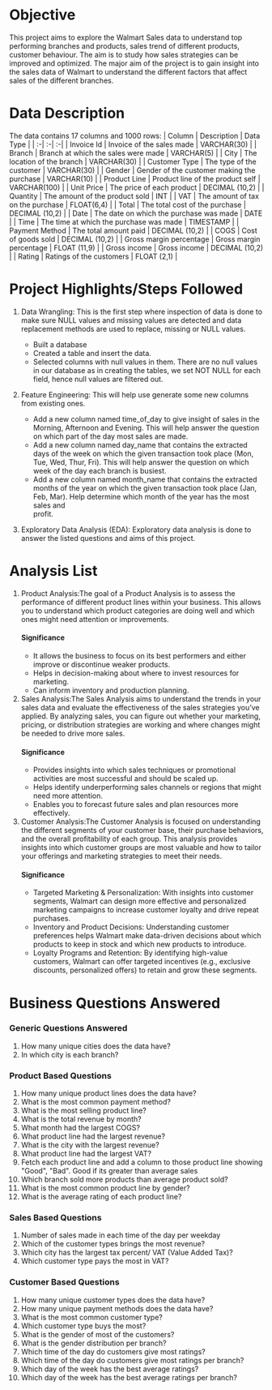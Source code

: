 # Objective
This project aims to explore the Walmart Sales data to understand top performing branches and products, sales trend of different products, customer behaviour. The aim is to study how sales strategies can be improved and optimized.
The major aim of the project is to gain insight into the sales data of Walmart to understand the different factors that affect sales of the different branches.
# Data Description
The data contains 17 columns and 1000 rows:
  | Column | Description | Data Type |
  | :-| :-| :-|
  | Invoice Id | Invoice of the sales made | VARCHAR(30) |
  | Branch | Branch at which the sales were made | VARCHAR(5) |
  | City | The location of the branch | VARCHAR(30) |
  | Customer Type | The type of the customer | VARCHAR(30) | 
  | Gender | Gender of the customer making the purchase | VARCHAR(10) |
  | Product Line | Product line of the product self | VARCHAR(100) |
  | Unit Price | The price of each product | DECIMAL (10,2) |
  | Quantity | The amount of the product sold | INT |
  | VAT | The amount of tax on the purchase | FLOAT(6,4) |
  | Total | The total cost of the purchase | DECIMAL (10,2) |
  | Date | The date on which the purchase was made | DATE |
  | Time | The time at which the purchase was made | TIMESTAMP |
  | Payment Method | The total amount paid | DECIMAL (10,2) |
  | COGS | Cost of goods sold | DECIMAL (10,2) |
  | Gross margin percentage | Gross margin percentage | FLOAT (11,9) |
  | Gross income | Gross income | DECIMAL (10,2) |
  | Rating | Ratings of the customers | FLOAT (2,1) |

# Project Highlights/Steps Followed
1. Data Wrangling: This is the first step where inspection of data is done to make sure NULL values and missing values are detected and data replacement methods are used to replace, missing or NULL values.
   - Built a database
   - Created a table and insert the data.
   - Selected columns with null values in them. There are no null values in our database as in creating the tables, we set NOT NULL for each field, hence null values are filtered out.

2. Feature Engineering: This will help use generate some new columns from existing ones.
   -	Add a new column named time_of_day to give insight of sales in the Morning, Afternoon and Evening. This will help answer the question on which part of the day most sales are made.
   -  Add a new column named day_name that contains the extracted days of the week on which the given transaction took place (Mon, Tue, Wed, Thur, Fri). This will help answer the question on which week of the day       each branch is busiest.
   - Add a new column named month_name that contains the extracted months of the year on which the given transaction took place (Jan, Feb, Mar). Help determine which month of the year has the most sales and     
      profit.
3. Exploratory Data Analysis (EDA): Exploratory data analysis is done to answer the listed questions and aims of this project.

# Analysis List
1. Product Analysis:The goal of a Product Analysis is to assess the performance of different product lines within your business. This allows you to understand which product categories are doing well and which 
   ones might need attention or improvements.
   #### Significance
      - It allows the business to focus on its best performers and either improve or discontinue weaker products.
      - Helps in decision-making about where to invest resources for marketing.
      - Can inform inventory and production planning.
2. Sales Analysis:The Sales Analysis aims to understand the trends in your sales data and evaluate the effectiveness of the sales strategies you’ve applied. By analyzing sales, you can figure out whether your        marketing, pricing, or distribution strategies are working and where changes might be needed to drive more sales.
   #### Significance
     - Provides insights into which sales techniques or promotional activities are most successful and should be scaled up.
     - Helps identify underperforming sales channels or regions that might need more attention.
     - Enables you to forecast future sales and plan resources more effectively.
3. Customer Analysis:The Customer Analysis is focused on understanding the different segments of your customer base, their purchase behaviors, and the overall profitability of each group. This analysis provides 
   insights into which customer groups are most valuable and how to tailor your offerings and marketing strategies to meet their needs.
   #### Significance
      - Targeted Marketing & Personalization: With insights into customer segments, Walmart can design more effective and personalized marketing campaigns to increase customer loyalty and drive repeat purchases.
      - Inventory and Product Decisions: Understanding customer preferences helps Walmart make data-driven decisions about which products to keep in stock and which new products to introduce.
      - Loyalty Programs and Retention: By identifying high-value customers, Walmart can offer targeted incentives (e.g., exclusive discounts, personalized offers) to retain and grow these segments.

# Business Questions Answered
### Generic Questions Answered
1. How many unique cities does the data have?
2. In which city is each branch?

### Product Based Questions
1. How many unique product lines does the data have?
2. What is the most common payment method?
3. What is the most selling product line?
4. What is the total revenue by month?
5. What month had the largest COGS?
6. What product line had the largest revenue?
7. What is the city with the largest revenue?
8. What product line had the largest VAT?
9. Fetch each product line and add a column to those product line showing "Good", "Bad". Good if its greater than average sales
10. Which branch sold more products than average product sold?
11. What is the most common product line by gender?
12. What is the average rating of each product line?

### Sales Based Questions
1. Number of sales made in each time of the day per weekday
2. Which of the customer types brings the most revenue?
3. Which city has the largest tax percent/ VAT (Value Added Tax)?
4. Which customer type pays the most in VAT?

### Customer Based Questions
1. How many unique customer types does the data have?
2. How many unique payment methods does the data have?
3. What is the most common customer type?
4. Which customer type buys the most?
5. What is the gender of most of the customers?
6. What is the gender distribution per branch?
7. Which time of the day do customers give most ratings?
8. Which time of the day do customers give most ratings per branch?
9. Which day of the week has the best average ratings?
10. Which day of the week has the best average ratings per branch?

